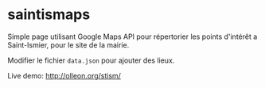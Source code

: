 # saintismaps

Simple page utilisant Google Maps API pour répertorier les points d'intérêt a Saint-Ismier, pour le site de la mairie.

Modifier le fichier `data.json` pour ajouter des lieux.

Live demo: http://olleon.org/stism/
